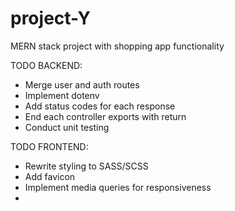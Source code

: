 # project-Y

MERN stack project with shopping app functionality

TODO BACKEND: 
- Merge user and auth routes
- Implement dotenv
- Add status codes for each response
- End each controller exports with return 
- Conduct unit testing 

TODO FRONTEND:
- Rewrite styling to SASS/SCSS
- Add favicon
- Implement media queries for responsiveness 
- 